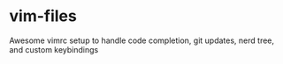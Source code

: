 # vim-files
Awesome vimrc setup to handle code completion, git updates, nerd tree, and custom keybindings
